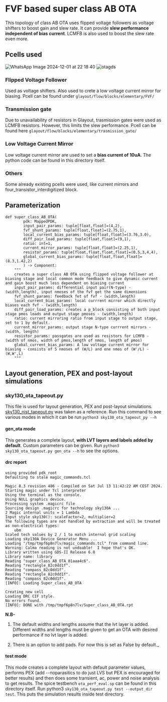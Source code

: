 # FVF based super class AB OTA
This topology of class AB OTA uses flipped voltage followers as voltage shifters to boost gain and slew rate. It can provide **slew performance independent of bias current**. LCMFB is also used to boost the slew rate even more.
## Pcells used
![WhatsApp Image 2024-12-01 at 22 18 40](https://github.com/user-attachments/assets/99d3a1b1-7842-42dc-9033-9e7f452b4a54)
![otagds](https://github.com/user-attachments/assets/4da02a37-eacb-4d2e-9e33-c0ddd4d95a79)
### Flipped Voltage Follower
Used as voltage shifters. Also used to crete a low voltage current mirror for biasing. Pcell can be found under ``` glayout/flow/blocks/elementary/FVF/ ```
### Transmission gate
Due to unavailability of resistors in Glayout, trasmission gates were used as LCMFB resistors. However, this limits the slew performance. Pcell can be found here ``` glayout/flow/blocks/elementary/trasmission_gate/ ```
### Low Voltage Current Mirror
Low voltage current mirror are used to set a **bias current of 10uA**. The python code can be found in this directory itself.
### Others
Some already existing pcells were used, like current mirrors and four_transistor_interdigitized block.
## Parameterization
```
def super_class_AB_OTA(
        pdk: MappedPDK,
        input_pair_params: tuple[float,float]=(4,2),
        fvf_shunt_params: tuple[float,float]=(2.75,1),
        local_current_bias_params: tuple[float,float]=(3.76,3.0),
        diff_pair_load_params: tuple[float,float]=(9,1),
        ratio: int=1,
        current_mirror_params: tuple[float,float]=(2.25,1),
        resistor_params: tuple[float,float,float,float]=(0.5,3,4,4),
        global_current_bias_params: tuple[float,float,float]=(8.3,1.42,2)
        ) -> Component:
    """
    creates a super class AB OTA using flipped voltage follower at biasing stage and local common mode feedback to give dynamic current and gain boost much less dependent on biasing current
    input_pair_params: differential input pair(N-type) - (width,length), input nmoses of the fvf get the same dimensions
    fvf_shunt_params: feedback fet of fvf - (width,length)
    local_current_bias_params: local currrent mirror which directly biases each fvf - (width,length)
    diff_pair_load_params: creates a p_block consisting of both input stage pmos loads and output stage pmoses - (width,length) 
    ratio: current mirroring ratio from input stage to output stage, set to 1 by default.
    current_mirror_params: output stage N-type currrent mirrors - (width, length)
    resistor_params: passgates are used as resistors for LCMFB - (width of nmos, width of pmos,length of nmos, length of pmos)
    global_current_bias_params: A low voltage current mirror for biasing - consists of 5 nmoses of (W/L) and one nmos of (W'/L) - (W,W',L)
    """ 
```
## Layout generation, PEX and post-layout simulations
### sky130_ota_tapeout.py
This file is used for layout generation, PEX and post-layout simulations. [sky130_nist_tapeout.py](https://github.com/idea-fasoc/OpenFASOC/blob/main/openfasoc/generators/glayout/tapeout/tapeout_and_RL/sky130_nist_tapeout.py) was taken as a reference.
Run this command to see various modes in which it can be run
``` python3 sky130_ota_tapeout_py --h ```
#### gen_ota mode
This generates a complete layout, **with LVT layers and labels added by default**. Custom parameters can be given. Run ``` python3 sky130_ota_tapeout.py gen_ota --h ``` to see the options.

#### drc report
```
using provided pdk_root
Defaulting to stale magic_commands.tcl

Magic 8.3 revision 486 - Compiled on Sat Jul 13 11:42:22 AM CEST 2024.
Starting magic under Tcl interpreter
Using the terminal as the console.
Using NULL graphics device.
Processing system .magicrc file
Sourcing design .magicrc for technology sky130A ...
2 Magic internal units = 1 Lambda
Input style sky130(): scaleFactor=2, multiplier=2
The following types are not handled by extraction and will be treated as non-electrical types:
    ubm 
Scaled tech values by 2 / 1 to match internal grid scaling
Loading sky130A Device Generator Menu ...
Loading "/tmp/tmpf6p8n7lv/magic_commands.tcl" from command line.
Warning: Calma reading is not undoable!  I hope that's OK.
Library written using GDS-II Release 6.0
Library name: library
Reading "super_class_AB_OTA_01aaa4c6".
Reading "rectangle_82c0dd1f".
Reading "compass_82c0dd1f".
Reading "rectangle_82c0dd1f".
Reading "compass_82c0dd1f".
[INFO]: Loading Super_class_AB_OTA

Creating new cell
Loading DRC CIF style.
No errors found.
[INFO]: DONE with /tmp/tmpf6p8n7lv/Super_class_AB_OTA.rpt
```


**N.B-** 
1. The default widths and lengths assume that the lvt layer is added. Different widths and lengths must be given to get an OTA with desired performance if no lvt layer is added.

2. There is an option to add pads. For now this is set as False by default._
#### test mode
This mode creates a complete layout with default parameter values, performs PEX (add --noparasitics to do just LVS but PEX is encouraged for better results) and then does some transient, ac, power and noise analysis to get results. The spice testbench ``` ota_perf_eval.sp ``` can be found in this directory itself.
Run python3 ``` sky130_ota_tapeout.py test --output_dir test ```. This puts the simulation results inside test directory.
